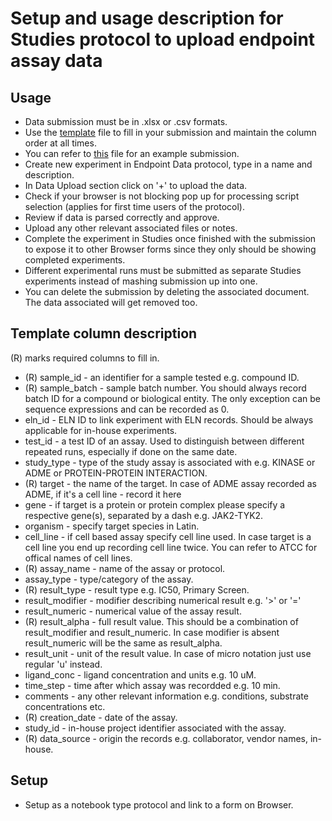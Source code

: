 # Setup and usage description for Studies protocol to upload endpoint assay data

## Usage
* Data submission must be in .xlsx or .csv formats.
* Use the [template](template.xlsx) file to fill in your submission and maintain the column order at all times.
* You can refer to [this](example_submission.xlsx) file for an example submission.
* Create new experiment in Endpoint Data protocol, type in a name and description.
* In Data Upload section click on '+' to upload the data.
* Check if your browser is not blocking pop up for processing script selection (applies for first time users of the protocol).
* Review if data is parsed correctly and approve.
* Upload any other relevant associated files or notes.
* Complete the experiment in Studies once finished with the submission to expose it to other Browser forms since they only should be showing completed experiments.
* Different experimental runs must be submitted as separate Studies experiments instead of mashing submission up into one.
* You can delete the submission by deleting the associated document. The data associated will get removed too.

## Template column description
(R) marks required columns to fill in.
* (R) sample_id - an identifier for a sample tested e.g. compound ID.
* (R) sample_batch - sample batch number. You should always record batch ID for a compound or biological entity. The only exception can be sequence expressions and can be recorded as 0.
* eln_id - ELN ID to link experiment with ELN records. Should be always applicable for in-house experiments.
* test_id - a test ID of an assay. Used to distinguish between different repeated runs, especially if done on the same date.
* study_type - type of the study assay is associated with e.g. KINASE or ADME or PROTEIN-PROTEIN INTERACTION.
* (R) target - the name of the target. In case of ADME assay recorded as ADME, if it's a cell line - record it here
* gene - if target is a protein or protein complex please specify a respective gene(s), separated by a dash e.g. JAK2-TYK2.
* organism - specify target species in Latin.
* cell_line - if cell based assay specify cell line used. In case target is a cell line you end up recording cell line twice. You can refer to ATCC for offical names of cell lines.
* (R) assay_name - name of the assay or protocol.
* assay_type - type/category of the assay.
* (R) result_type - result type e.g. IC50, Primary Screen.
* result_modifier - modifier describing numerical result e.g. '>' or '='
* result_numeric - numerical value of the assay result.
* (R) result_alpha - full result value. This should be a combination of result_modifier and result_numeric. In case modifier is absent result_numeric will be the same as result_alpha.
* result_unit - unit of the result value. In case of micro notation just use regular 'u' instead.
* ligand_conc - ligand concentration and units e.g. 10 uM.
* time_step - time after which assay was recordded e.g. 10 min.
* comments - any other relevant information e.g. conditions, substrate concentrations etc.
* (R) creation_date - date of the assay.
* study_id - in-house project identifier associated with the assay.
* (R) data_source - origin the records e.g. collaborator, vendor names, in-house.

## Setup
* Setup as a notebook type protocol and link to a form on Browser.

